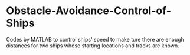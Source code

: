 # Obstacle-Avoidance-Control-of-Ships
Codes by MATLAB to control ships' speed to make ture there are enough distances for two ships whose starting locations and tracks are known.
